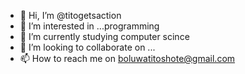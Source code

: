 - 👋 Hi, I’m @titogetsaction
- 👀 I’m interested in ...programming
- 🌱 I’m currently studying computer scince
- 💞️ I’m looking to collaborate on ...
- 📫 How to reach me on boluwatitoshote@gmail.com
  

<!---
titogetsaction/titogetsaction is a ✨ special ✨ repository because its `README.md` (this file) appears on your GitHub profile.
You can click the Preview link to take a look at your changes.
--->
